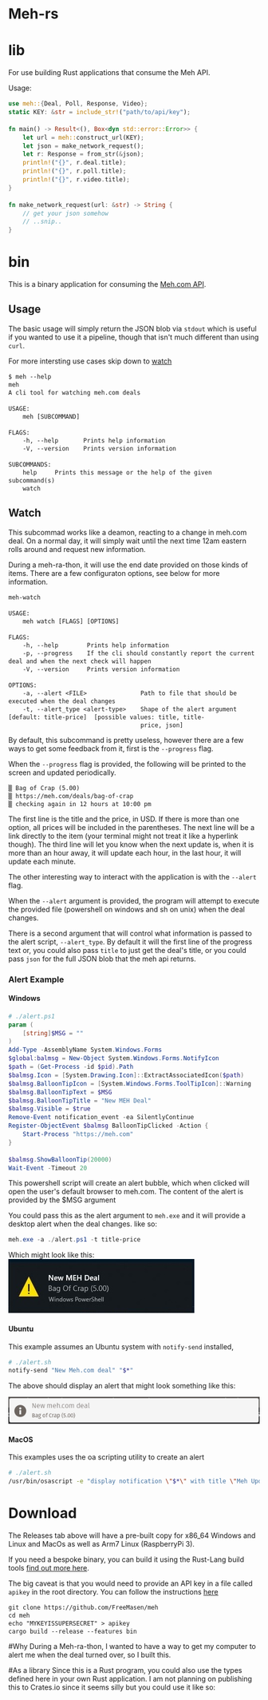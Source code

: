 # Meh-rs

# lib

For use building Rust applications that consume the Meh API. 

Usage:

```rust
use meh::{Deal, Poll, Response, Video};
static KEY: &str = include_str!("path/to/api/key");

fn main() -> Result<(), Box<dyn std::error::Error>> {
    let url = meh::construct_url(KEY);
    let json = make_network_request();
    let r: Response = from_str(&json);
    println!("{}", r.deal.title);
    println!("{}", r.poll.title);
    println!("{}", r.video.title);
}

fn make_network_request(url: &str) -> String {
    // get your json somehow
    // ..snip..
}
```

# bin

This is a binary application for consuming the [Meh.com API](https://meh.com/forum/topics/meh-api).

## Usage
The basic usage will simply return the JSON blob via `stdout` which is useful if you wanted to use
it a pipeline, though that isn't much different than using `curl`.

For more intersting use cases skip down to [watch](#watch)
```
$ meh --help
meh 
A cli tool for watching meh.com deals

USAGE:
    meh [SUBCOMMAND]

FLAGS:
    -h, --help       Prints help information
    -V, --version    Prints version information

SUBCOMMANDS:
    help     Prints this message or the help of the given subcommand(s)
    watch    
```
## Watch
This subcommad works like a deamon, reacting to a change in meh.com deal. On a normal day,
it will simply wait until the next time 12am eastern rolls around and request new information.

During a meh-ra-thon, it will use the end date provided on those kinds of items. There are
a few configuraton options, see below for more information.
```
meh-watch 

USAGE:
    meh watch [FLAGS] [OPTIONS]

FLAGS:
    -h, --help        Prints help information
    -p, --progress    If the cli should constantly report the current deal and when the next check will happen
    -V, --version     Prints version information

OPTIONS:
    -a, --alert <FILE>               Path to file that should be executed when the deal changes
    -t, --alert_type <alert-type>    Shape of the alert argument [default: title-price]  [possible values: title, title-
                                     price, json]
```
By default, this subcommand is pretty useless, however there are a few ways to get
some feedback from it, first is the `--progress` flag.

When the `--progress` flag is provided, the following will be printed to the screen and
updated periodically.
```
▒ Bag of Crap (5.00)
▒ https://meh.com/deals/bag-of-crap
▒ checking again in 12 hours at 10:00 pm
```
The first line is the title and the price, in USD. If there is more than one option, all prices will be included
in the parentheses. The next line will be a link directly to the item (your terminal might not treat it like a hyperlink though). The third line will let you know when the next update is, when it is more than an hour away, it will update each hour, in the last hour, it will update each minute.

The other interesting way to interact with the application is with the `--alert` flag.

When the `--alert` argument is provided, the program will attempt to execute the provided file (powershell on windows and sh on unix) when the deal changes.

There is a second argument that will control what information is passed to the alert script, `--alert_type`. By default
it will the first line of the progress text or, you could also pass `title` to just get the deal's title, or you could pass `json` for the full JSON blob that the meh api returns.

### Alert Example

#### Windows

```powershell
# ./alert.ps1
param (
    [string]$MSG = ""
)
Add-Type -AssemblyName System.Windows.Forms
$global:balmsg = New-Object System.Windows.Forms.NotifyIcon
$path = (Get-Process -id $pid).Path
$balmsg.Icon = [System.Drawing.Icon]::ExtractAssociatedIcon($path)
$balmsg.BalloonTipIcon = [System.Windows.Forms.ToolTipIcon]::Warning
$balmsg.BalloonTipText = $MSG
$balmsg.BalloonTipTitle = "New MEH Deal"
$balmsg.Visible = $true
Remove-Event notification_event -ea SilentlyContinue
Register-ObjectEvent $balmsg BalloonTipClicked -Action {
    Start-Process "https://meh.com"
}

$balmsg.ShowBalloonTip(20000)
Wait-Event -Timeout 20

```
This powershell script will create an alert bubble, which when clicked will
open the user's default browser to meh.com. The content of the alert is
provided by the $MSG argument

You could pass this as the alert argument to `meh.exe` and it will provide
a desktop alert when the deal changes. like so:
```powershell
meh.exe -a ./alert.ps1 -t title-price
```
Which might look like this:
![windows alert box](assets/meh_alert.jpg)

#### Ubuntu
This example assumes an Ubuntu system with `notify-send` installed, 

```bash
# ./alert.sh
notify-send "New Meh.com deal" "$*"
```
The above should display an alert that might look something like this:

![Ubuntu alert box](assets/ubuntu_alert.png)

#### MacOS

This examples uses the oa scripting utility to create an alert

```bash
# ./alert.sh
/usr/bin/osascript -e "display notification \"$*\" with title \"Meh Update\" sound name \"Frog\""
```

# Download

The Releases tab above will have a pre-built copy for x86_64 Windows and Linux and MacOs as well as Arm7 Linux (RaspberryPi 3).

If you need a bespoke binary, you can build it using the Rust-Lang build tools [find out more here](https://rustup.rs).

The big caveat is that you would need to provide an API key in a file called `apikey` in the root directory. You can follow the instructions [here](https://meh.com/forum/topics/meh-api)

```
git clone https://github.com/FreeMasen/meh
cd meh
echo "MYKEYISSUPERSECRET" > apikey
cargo build --release --features bin
```


#Why
During a Meh-ra-thon, I wanted to have a way to get my computer to alert me when the deal turned over, so I built this.

#As a library
Since this is a Rust program, you could also use the types defined here in your own Rust application. I am not planning
on publishing this to Crates.io since it seems silly but you could use it like so:

